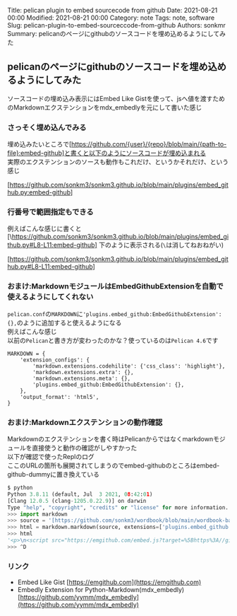 Title: pelican plugin to embed sourcecode from github
Date: 2021-08-21 00:00
Modified: 2021-08-21 00:00
Category: note
Tags: note, software
Slug: pelican-plugin-to-embed-sourceccode-from-github
Authors: sonkmr
Summary: pelicanのページにgithubのソースコードを埋め込めるようにしてみた

## pelicanのページにgithubのソースコードを埋め込めるようにしてみた  

ソースコードの埋め込み表示にはEmbed Like Gistを使って、jsへ値を渡すためのMarkdownエクステンションをmdx_embedlyを元にして書いた感じ  

### さっそく埋め込んでみる
埋め込みたいところで[https://github.com/{user}/{repo}/blob/main/{path-to-file}:embed-github]と書くと以下のようにソースコードが埋め込まれる  
実際のエクステンションのソースも動作もこれだけ、というかそれだけ、という感じ

[https://github.com/sonkm3/sonkm3.github.io/blob/main/plugins/embed_github.py:embed-github]

### 行番号で範囲指定もできる  
例えばこんな感じに書くと [\https://github.com/sonkm3/sonkm3.github.io/blob/main/plugins/embed_github.py#L8-L11:embed-github] 下のように表示される(`\`は消してねおねがい)

[https://github.com/sonkm3/sonkm3.github.io/blob/main/plugins/embed_github.py#L8-L11:embed-github]


### おまけ:MarkdownモジュールはEmbedGithubExtensionを自動で使えるようにしてくれない
`pelican.conf`の`MARKDOWN`に`'plugins.embed_github:EmbedGithubExtension': {},`のように追加すると使えるようになる  
例えばこんな感じ  
以前の`Pelican`と書き方が変わったのかな？使っているのは`Pelican 4.6`です  

```
MARKDOWN = {
    'extension_configs': {
        'markdown.extensions.codehilite': {'css_class': 'highlight'},
        'markdown.extensions.extra': {},
        'markdown.extensions.meta': {},
        'plugins.embed_github:EmbedGithubExtension': {},
    },
    'output_format': 'html5',
}
```


### おまけ:Markdownエクステンションの動作確認
Markdownのエクステンションを書く時はPelicanからではなくmarkdownモジュールを直接使うと動作の確認がしやすかった  
以下が確認で使ったReplのログ  
ここのURLの箇所も展開されてしまうのでembed-githubのところはembed-github-dummyに置き換えている  

``` python
$ python
Python 3.8.11 (default, Jul  3 2021, 08:42:01) 
[Clang 12.0.5 (clang-1205.0.22.9)] on darwin
Type "help", "copyright", "credits" or "license" for more information.
>>> import markdown
>>> source = '[https://github.com/sonkm3/wordbook/blob/main/wordbook-backend/app/serializers.py#L6-L16:embed-github-dummy]'
>>> html = markdown.markdown(source, extensions=['plugins.embed_github'])
>>> html
'<p>\n<script src="https://emgithub.com/embed.js?target=%5Bhttps%3A//github.com/sonkm3/wordbook/blob/main/wordbook-backend/app/serializers.py%23L6-L16%3Aembed-github%5D&style=github&showBorder=on&showLineNumbers=on&showFileMeta=on&showCopy=on"></script>\n</p>'
>>> ^D
```

### リンク

- Embed Like Gist [https://emgithub.com](https://emgithub.com)
- Embedly Extension for Python-Markdown(mdx_embedly) [https://github.com/yymm/mdx_embedly](https://github.com/yymm/mdx_embedly)
